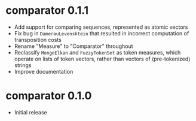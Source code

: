 # comparator 0.1.1
* Add support for comparing sequences, represented as atomic vectors
* Fix bug in `DamerauLevenshtein` that resulted in incorrect computation of transposition costs
* Rename "Measure" to "Comparator" throughout
* Reclassify `MongeElkan` and `FuzzyTokenSet` as token measures, which operate on lists of token vectors, rather than vectors of (pre-tokenized) strings
* Improve documentation

# comparator 0.1.0
* Initial release

